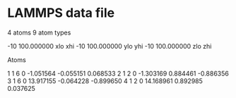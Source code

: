 # LAMMPS data file
4 atoms
9 atom types

-10 100.000000 xlo xhi
-10 100.000000 ylo yhi
-10 100.000000 zlo zhi

Atoms

1 1 6 0 -1.051564 -0.055151 0.068533
2 1 2 0 -1.303169 0.884461 -0.886356
3 1 6 0 13.917155 -0.064228 -0.899650
4 1 2 0 14.168961 0.892985 0.037625
